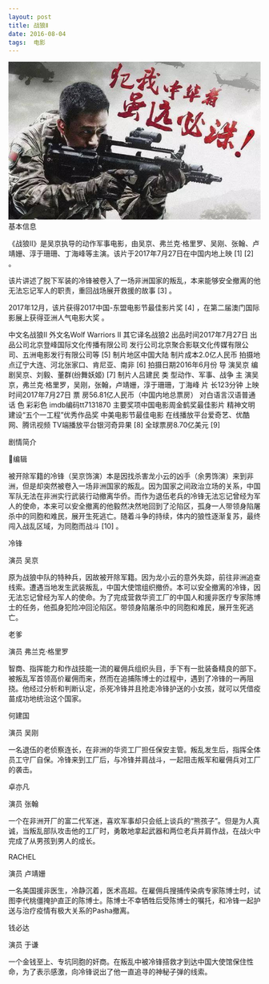 ```yaml
---
layout: post
title: 战狼Ⅱ
date: 2016-08-04 
tags:  电影  
---
```

<div>
	<img src="/images/25.jpg">
	</div>
基本信息 


《战狼Ⅱ》是吴京执导的动作军事电影，由吴京、弗兰克·格里罗、吴刚、张翰、卢靖姗、淳于珊珊、丁海峰等主演。该片于2017年7月27日在中国内地上映 [1]   [2]  。

该片讲述了脱下军装的冷锋被卷入了一场非洲国家的叛乱，本来能够安全撤离的他无法忘记军人的职责，重回战场展开救援的故事 [3]  。

2017年12月，该片获得2017中国-东盟电影节最佳影片奖 [4]  ，在第二届澳门国际影展上获得亚洲人气电影大奖 。

中文名战狼Ⅱ 外文名Wolf Warriors Ⅱ 其它译名战狼2 出品时间2017年7月27日 出品公司北京登峰国际文化传播有限公司 发行公司北京聚合影联文化传媒有限公司、五洲电影发行有限公司等 [5]  制片地区中国大陆 制片成本2.0亿人民币 拍摄地点辽宁大连、河北张家口、肯尼亚、南非 [6]  拍摄日期2016年6月份 导    演吴京 编    剧吴京、刘毅、董群(纷舞妖姬) [7]  制片人吕建民 类    型动作、军事、战争 主    演吴京，弗兰克·格里罗，吴刚，张翰，卢靖姗，淳于珊珊，丁海峰 片    长123分钟 上映时间2017年7月27日 票    房56.81亿人民币（中国内地总票房） 对白语言汉语普通话 色    彩彩色 imdb编码tt7131870 主要奖项中国电影周金鹤奖最佳影片 
精神文明建设“五个一工程”优秀作品奖 
中美电影节最佳电影 在线播放平台爱奇艺、优酷网、腾讯视频 TV端播放平台银河奇异果 [8]  全球票房8.70亿美元 [9]  
   


剧情简介

编辑

被开除军籍的冷锋（吴京饰演）本是因找杀害龙小云的凶手（余男饰演）来到非洲，但是却突然被卷入一场非洲国家的叛乱。因为国家之间政治立场的关系，中国军队无法在非洲实行武装行动撤离华侨。而作为退伍老兵的冷锋无法忘记曾经为军人的使命，本来可以安全撤离的他毅然决然地回到了沦陷区，孤身一人带领身陷屠杀中的同胞和难民，展开生死逃亡。随着斗争的持续，体内的狼性逐渐复苏，最终闯入战乱区域，为同胞而战斗 [10]  。


冷锋  

演员 吴京  


原为战狼中队的特种兵，因故被开除军籍。因为龙小云的意外失踪，前往非洲追查线索。遭遇当地发生武装叛乱，中国大使馆组织撤侨。本可以安全撤离的冷锋，因无法忘记曾经为军人的使命。为了完成营救华资工厂的中国人和援非医疗专家陈博士的任务，他孤身犯险冲回沦陷区。带领身陷屠杀中的同胞和难民，展开生死逃亡。 

 

 老爹  

演员 弗兰克·格里罗  


智商、指挥能力和作战技能一流的雇佣兵组织头目，手下有一批装备精良的部下。被叛乱军首领高价雇佣而来，然而在追捕陈博士的过程中，遇到了冷锋的一再阻挠。他经过分析和判断认定，杀死冷锋并且抢走冷锋护送的小女孩，就可以凭借疫苗成功地统治这个国家。 

 

何建国  

演员 吴刚  


一名退伍的老侦察连长，在非洲的华资工厂担任保安主管。叛乱发生后，指挥全体员工守厂自保。冷锋来到工厂后，与冷锋并肩战斗，一起阻击叛军和雇佣兵对工厂的袭击。 

 

卓亦凡  

演员 张翰  


一个在非洲开厂的富二代军迷，喜欢军事却只会纸上谈兵的“熊孩子”。但是为人真诚，当叛乱部队攻击他的工厂时，勇敢地拿起武器和两位老兵并肩作战，在战火中完成了从男孩到男人的成长。 

 

RACHEL  

演员 卢靖姗  


一名美国援非医生，冷静沉着，医术高超。在雇佣兵搜捕传染病专家陈博士时，试图李代桃僵掩护直正的陈博士。陈博士不幸牺牲后受陈博士的嘱托，和冷锋一起护送与治疗疫情有极大关系的Pasha撤离。 

 

 钱必达  

演员 于谦  


一个金钱至上、专坑同胞的奸商。在叛乱中被冷锋搭救才到达中国大使馆保住性命，为了表示感激，向冷锋说出了他一直追寻的神秘子弹的线索。
